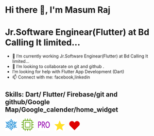  #                                                                    Hi there 👋, I'm Masum Raj

#                                                Jr.Software Enginear(Flutter) at Bd Calling It limited...

- 🔭 I’m currently working Jr.Software Enginear(Flutter) at Bd Calling It limited...
- 👯 I’m looking to collaborate on git and github .
-  I’m looking for help with Flutter App Development (Dart)
- 📫 Connect with me: facebook,linkedin 
## Skills: Dart/ Flutter/ Firebase/git and github/Google Map/Google_calender/home_widget

  

<a href='https://archiveprogram.github.com/'><img src='https://raw.githubusercontent.com/acervenky/animated-github-badges/master/assets/acbadge.gif' width='40' height='40'></a> <a href='https://docs.github.com/en/developers'><img src='https://raw.githubusercontent.com/acervenky/animated-github-badges/master/assets/devbadge.gif' width='40' height='40'></a> <a href='https://github.com/pricing'><img src='https://raw.githubusercontent.com/acervenky/animated-github-badges/master/assets/pro.gif' width='40' height='40'></a> <a href='https://stars.github.com/'><img src='https://raw.githubusercontent.com/acervenky/animated-github-badges/master/assets/starbadge.gif' width='35' height='35'></a> <a href='https://docs.github.com/en/github/supporting-the-open-source-community-with-github-sponsors'><img src='https://raw.githubusercontent.com/acervenky/animated-github-badges/master/assets/sponsorbadge.gif' width='35' height='35'></a> 
